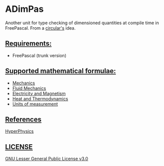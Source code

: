 # ADimPas

Another unit for type checking of dimensioned quantities at compile time in FreePascal. From a [circular's](https://github.com/circular17/DimPas) idea.

## <u>Requirements:</u>

- FreePascal (trunk version)

## <u>Supported mathematical formulae:<u>

- [Mechanics](doc/mechanics.md)
- [Fluid Mechanics](doc/fluidmechanics.md)
- [Electricity and Magnetism](doc/electricityandmagnetism.md)
- [Heat and Thermodynamics](doc/heatandthermodynamics.md)
- [Units of measurement](doc/unitsofmeasurement.md)

## References

[HyperPhysics](http://hyperphysics.phy-astr.gsu.edu/hbase/hframe.html)

## LICENSE

[GNU Lesser General Public License v3.0](https://github.com/melchiorrecaruso/ADimPas/blob/main/LICENSE)
